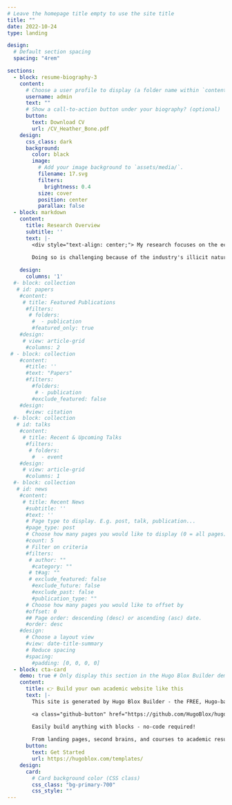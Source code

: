 ```yaml
---
# Leave the homepage title empty to use the site title
title: ""
date: 2022-10-24
type: landing

design:
  # Default section spacing
  spacing: "4rem"

sections:
  - block: resume-biography-3
    content:
      # Choose a user profile to display (a folder name within `content/authors/`)
      username: admin
      text: ""
      # Show a call-to-action button under your biography? (optional)
      button:
        text: Download CV
        url: /CV_Heather_Bone.pdf
    design:
      css_class: dark
      background:
        color: black
        image:
          # Add your image background to `assets/media/`.
          filename: 17.svg
          filters:
            brightness: 0.4
          size: cover
          position: center
          parallax: false
  - block: markdown
    content:
      title: Research Overview
      subtitle: ''
      text: |-
        <div style="text-align: center;"> My research focuses on the economics of crime, with a particular focus on illicit drug markets. I am particularly interested in how criminalization and enforcement effects the decisions of criminal actors and the resulting consequences for security and public health. 

        Doing so is challenging because of the industry's illicit nature: Criminal enterprises are not tracked in administrative data and often wish to keep their actions hidden, fearing prosecution.  In the spirit of forensic economics, my work leverages big data, machine learning, and geographic information systems to observe the actions of these organizations. </div>
  
    design:
      columns: '1'
  #- block: collection
   # id: papers
    #content:
     # title: Featured Publications
      #filters:
       # folders:
        #  - publication
        #featured_only: true
    #design:
     # view: article-grid
      #columns: 2
 # - block: collection
    #content:
      #title: ''
      #text: "Papers"
      #filters:
        #folders:
         # - publication
        #exclude_featured: false
    #design:
      #view: citation
  #- block: collection
   # id: talks
    #content:
     # title: Recent & Upcoming Talks
      #filters:
       # folders:
        #  - event
    #design:
     # view: article-grid
      #columns: 1
  #- block: collection
   # id: news
    #content:
     # title: Recent News
      #subtitle: ''
      #text: ''
      # Page type to display. E.g. post, talk, publication...
      #page_type: post
      # Choose how many pages you would like to display (0 = all pages)
      #count: 5
      # Filter on criteria
      #filters:
       # author: ""
        #category: ""
       # t#ag: ""
       # exclude_featured: false
        #exclude_future: false
        #exclude_past: false
        #publication_type: ""
      # Choose how many pages you would like to offset by
      #offset: 0
      ## Page order: descending (desc) or ascending (asc) date.
      #order: desc
    #design:
      # Choose a layout view
      #view: date-title-summary
      # Reduce spacing
      #spacing:
        #padding: [0, 0, 0, 0]
  - block: cta-card
    demo: true # Only display this section in the Hugo Blox Builder demo site
    content:
      title: 👉 Build your own academic website like this
      text: |-
        This site is generated by Hugo Blox Builder - the FREE, Hugo-based open source website builder trusted by 250,000+ academics like you.

        <a class="github-button" href="https://github.com/HugoBlox/hugo-blox-builder" data-color-scheme="no-preference: light; light: light; dark: dark;" data-icon="octicon-star" data-size="large" data-show-count="true" aria-label="Star HugoBlox/hugo-blox-builder on GitHub">Star</a>

        Easily build anything with blocks - no-code required!
        
        From landing pages, second brains, and courses to academic resumés, conferences, and tech blogs.
      button:
        text: Get Started
        url: https://hugoblox.com/templates/
    design:
      card:
        # Card background color (CSS class)
        css_class: "bg-primary-700"
        css_style: ""
---
```

